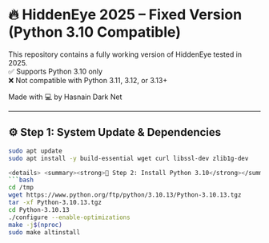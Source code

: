 # 🔥 HiddenEye 2025 – Fixed Version (Python 3.10 Compatible)

This repository contains a fully working version of HiddenEye tested in 2025.  
✅ Supports Python 3.10 only  
❌ Not compatible with Python 3.11, 3.12, or 3.13+

Made with 💻 by Hasnain Dark Net

---

## ⚙️ Step 1: System Update & Dependencies

```bash
sudo apt update
sudo apt install -y build-essential wget curl libssl-dev zlib1g-dev

<details> <summary><strong>🐍 Step 2: Install Python 3.10</strong></summary>
```bash
cd /tmp
wget https://www.python.org/ftp/python/3.10.13/Python-3.10.13.tgz
tar -xf Python-3.10.13.tgz
cd Python-3.10.13
./configure --enable-optimizations
make -j$(nproc)
sudo make altinstall

